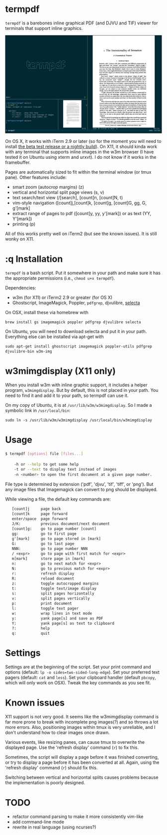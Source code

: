 termpdf
=======

`termpdf` is a barebones inline graphical PDF (and DJVU and TIF) viewer for
terminals that support inline graphics.

![screenshot]

On OS X, it works with iTerm 2.9 or later (so for the moment you will need to
install [the beta test release or a nightly build]). On X11, it should kinda work
with any terminal that supports inline images in the w3m browser (I have
tested it on Ubuntu using xterm and urxvt). I do not know if it works in the
framebuffer.

Pages are automatically sized to fit within the terminal window (or tmux
pane). Other features include:

-   smart zoom (autocrop margins) (z)
-   vertical and horizontal split page views (s, v)
-   text search/text view (/[search], [count]n, [count]N, t)
-   vim-style navigation ([count]j,[count]k, [count]g, [count]G, gg, G, g'[mark]
-   extract range of pages to pdf ([count]y, yy, y'[mark]) or as text (YY, Y'[mark])
-   printing (p)

All of this works pretty well on iTerm2 (but see the known issues). It is
still wonky on X11.

:q
Installation
============

`termpdf` is a bash script. Put it somewhere in your path and make sure it has
the appropriate permissions (i.e., `chmod u+x termpdf`).

Dependencies:

-   w3m (for X11) or iTerm2 2.9 or greater (for OS X)
-   Ghostscript, ImageMagick, Poppler, `pdfgrep`, djvulibre,
    [selecta](https://github.com/garybernhardt/selecta)

On OSX, install these via homebrew with

    brew install gs imagemagick poppler pdfgrep djvulibre selecta

On Ubuntu, you will need to download selecta and put it in your path.
Everything else can be installed via apt-get with

    sudo apt-get install ghostscript imagemagick poppler-utils pdfgrep
    djvulibre-bin w3m-img


w3mimgdisplay (X11 only)
========================

When you install w3m with inline graphic support, it includes a helper
program, `w3mimgdisplay`. But by default, this is not placed in your path. You
need to find it and add it to your path, so termpdf can use it.

On my copy of Ubuntu, it is at `/usr/lib/w3m/w3mimgdisplay`. So I made a
symbolic link in `/usr/local/bin`:

    sudo ln -s /usr/lib/w3m/w3mimgdisplay /usr/local/bin/w3mimgdisplay


Usage
=====

```.bash
$ termpdf [options] file [files...]

    -h or --help to get some help
    -t or --text to display text instead of images
    -n <number> to open the first document at a given page number.
```

File type is determined by extension ('pdf', 'djvu', 'tif', 'tiff', or 'png').
But any image files that Imagemagick can convert to png should be displayed.

While viewing a file, the default key commands are:

       [count]j     page back
       [count]k     page forward
       enter/space  page forward
       J/K:         previous document/next document
       [count]g:    go to page number [count]
       gg:          go to first page
       g'[mark]     go to page stored in [mark]
       G:           go to last page
       NNN:         go to page number NNN
       / <expr>     go to page with first match for <expr>
       m[mark]      store page in [mark]
       n:           go to next match for <expr>
       N:           go to previous match for <expr>
       r:           refresh display
       R:           reload document
       z:           toggle autocropped margins
       t:           toggle text/image display
       s:           split pages horizontally
       v:           split pages vertically
       p:           print document
       l:           toggle text pager 
       w:           wrap lines in text mode
       y:           yank page[s] and save as PDF
       Y:           yank page[s] as text to clipboard
       ?:           help
       q:           quit

# Settings

Settings are at the beginning of the script. Set your print command and
options (default: `lp -o sides=two-sided-long-edge`). Set your preferred text
pagers (default: `cat` and `less`). Set your clipboard handler (default
`pbcopy`, which will only work on OSX). Tweak the key commands as you see fit.

# Known issues

X11 support is not very good. It seems like the w3mimgdisplay command is far
more prone to break with incomplete png images(?) and so throws a lot more
errors. Also, positioning images within tmux is very unreliable, and I don't
understand how to clear images once drawn.

Various events, like resizing panes, can cause tmux to overwrite the
displayed page. Use the 'refresh display' command (`r`) to fix this.

Sometimes, the script will display a page before it was finished
converting, or try to display a page before it has been converted at all.
Again, using the 'refresh display' command (`r`) should fix this.

Switching between vertical and horizontal splits causes problems because the
implementation is poorly designed.

# TODO

-   refactor command parsing to make it more consistently vim-like
-   add command-line mode
-   rewrite in real language (using ncurses?)

  [the beta test release or a nightly build]: https://iterm2.com/downloads.html
  [Poppler]: http://poppler.freedesktop.org/
  [screenshot]: screenshot.png
